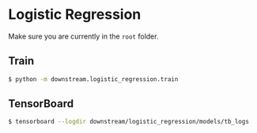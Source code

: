# Logistic Regression

Make sure you are currently in the `root` folder.

## Train

```bash
$ python -m downstream.logistic_regression.train
```

## TensorBoard

```bash
$ tensorboard --logdir downstream/logistic_regression/models/tb_logs
```
